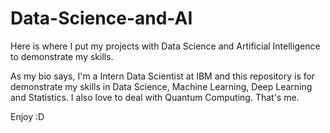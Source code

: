 # Data-Science-and-AI
Here is where I put my projects with Data Science and Artificial Intelligence to demonstrate my skills.

As my bio says, I'm a Intern Data Scientist at IBM and this repository is for demonstrate my skills in Data Science, Machine Learning, Deep Learning and Statistics. I also 
love to deal with Quantum Computing. That's me.

Enjoy :D
